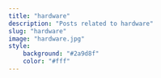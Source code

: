 ```yaml
---
title: "hardware"
description: "Posts related to hardware"
slug: "hardware"
image: "hardware.jpg"
style:
    background: "#2a9d8f"
    color: "#fff"
---
```

